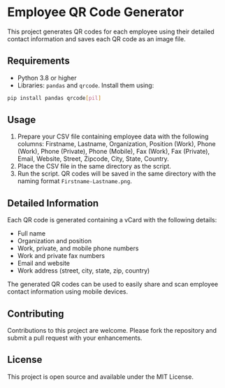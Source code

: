 
# Employee QR Code Generator

This project generates QR codes for each employee using their detailed contact information and saves each QR code as an image file.

## Requirements

- Python 3.8 or higher
- Libraries: `pandas` and `qrcode`. Install them using:
```bash
pip install pandas qrcode[pil]
```

## Usage

1. Prepare your CSV file containing employee data with the following columns: Firstname, Lastname, Organization, Position (Work), Phone (Work), Phone (Private), Phone (Mobile), Fax (Work), Fax (Private), Email, Website, Street, Zipcode, City, State, Country.
2. Place the CSV file in the same directory as the script.
3. Run the script. QR codes will be saved in the same directory with the naming format `Firstname-Lastname.png`.

## Detailed Information

Each QR code is generated containing a vCard with the following details:
- Full name
- Organization and position
- Work, private, and mobile phone numbers
- Work and private fax numbers
- Email and website
- Work address (street, city, state, zip, country)

The generated QR codes can be used to easily share and scan employee contact information using mobile devices.

## Contributing

Contributions to this project are welcome. Please fork the repository and submit a pull request with your enhancements.

## License

This project is open source and available under the MIT License.
